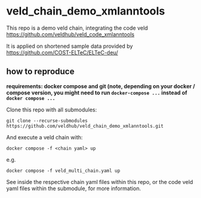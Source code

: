 # veld_chain_demo_xmlanntools

This repo is a demo veld chain, integrating the code veld https://github.com/veldhub/veld_code_xmlanntools

It is applied on shortened sample data provided by https://github.com/COST-ELTeC/ELTeC-deu/

## how to reproduce

**requirements: docker compose and git (note, depending on your docker / compose version, you might need to run `docker-compose ...` instead of `docker compose ...`**

Clone this repo with all submodules:

```
git clone --recurse-submodules https://github.com/veldhub/veld_chain_demo_xmlanntools.git
```

And execute a veld chain with:
```
docker compose -f <chain yaml> up
```
e.g.
```
docker compose -f veld_multi_chain.yaml up
```

See inside the respective chain yaml files within this repo, or the code veld yaml files within the submodule, for more information.
